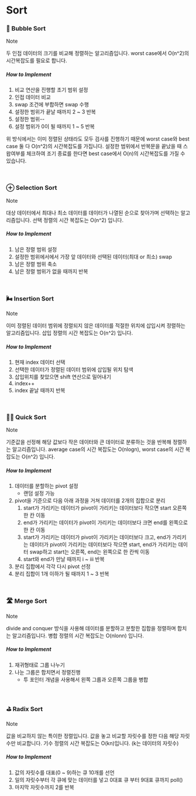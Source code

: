 # Sort

### 🫧 Bubble Sort

> [!NOTE]
> 두 인접 데이터의 크기를 비교해 정렬하는 알고리즘입니다. worst case에서 O(n^2)의 시간복잡도를 필요로 합니다.

##### How to Implement
1. 비교 연산을 진행할 초기 범위 설정
2. 인접 데이터 비교
3. swap 조건에 부합하면 swap 수행
4. 설정한 범위가 끝날 때까지 2 ~ 3 반복
5. 설정한 범위--
6. 설정 범위가 0이 될 때까지 1 ~ 5 반복

위 방식에서는 이미 정렬된 상태라도 모두 검사를 진행하기 때문에 worst case와 best case 둘 다 O(n^2)의 시간복잡도를 가집니다. 설정한 범위에서 반복문을 끝났을 때 스왑여부를 체크하여 조기 종료를 한다면 best case에서 O(n)의 시간복잡도를 가질 수 있습니다.


<br>

### ⊕ Selection Sort

> [!NOTE]
> 대상 데이터에서 최대나 최소 데이터를 데이터가 나열된 순으로 찾아가며 선택하는 알고리즘입니다. 선택 정렬의 시간 복잡도는 O(n^2) 입니다.
 
##### How to Implement
1. 남은 정렬 범위 설정
2. 설정한 범위에서에서 가장 앞 데이터와 선택된 데이터(최대 or 최소) swap
3. 남은 정렬 범위 축소
4. 남은 정렬 범위가 없을 때까지 반복

<br>

### 🌬️ Insertion Sort

> [!NOTE]
> 이미 정렬된 데이터 범위에 정렬되지 않은 데이터를 적절한 위치에 삽입시켜 정렬하는 알고리즘입니다. 삽입 정렬의 시간 복잡도는 O(n^2) 입니다.

##### How to Implement
1. 현재 index 데이터 선택
2. 선택한 데이터가 정렬된 데이터 범위에 삽입될 위치 탐색
3. 삽입위치를 찾았으면 shift 연산으로 밀어내기
4. index++
5. index 끝날 때까지 반복

<br>

### 🏃🏻 Quick Sort

> [!NOTE]
> 기준값을 선정해 해당 값보다 작은 데이터와 큰 데이터로 분류하는 것을 반복해 정렬하는 알고리즘입니다. average case의 시간 복잡도는 O(nlogn), worst case의 시간 복잡도는 O(n^2) 입니다. 

##### How to Implement
1. 데이터를 분할하는 pivot 설정
   - 랜덤 설정 가능
2. pivot을 기준으로 다음 아래 과정을 거쳐 데이터를 2개의 집합으로  분리
   1. start가 가리키는 데이터가 pivot이 가리키는 데이터보다 작으면 start 오른쪽 한 칸 이동
   2. end가 가리키는 데이터가 pivot이 가리키는 데이터보다 크면 end를 왼쪽으로 한 칸 이동
   3. start가 가리키는 데이터가 pivot이 가리키는 데이터보다 크고, end가 가리키는 데이터가 pivot이 가리키는 데이터보다 작으면 start, end가 가리키는 데이터 swap하고 start는 오른쪽, end는 왼쪽으로 한 칸씩 이동
   4. start와 end가 만날 때까지 i ~ iii 반복
3. 분리 집합에서 각각 다시 pivot 선정
4. 분리 집합이 1개 이하가 될 때까지 1 ~ 3 반복

<br>

### 🛣️ Merge Sort

> [!NOTE]
> divide and conquer 방식을 사용해 데이터를 분할하고 분할한 집합을 정렬하며 합치는 알고리즘입니다. 병합 정렬의 시간 복잡도는 O(nlonn) 입니다.

##### How to Implement
1. 재귀형태로 그룹 나누기
2. 나눈 그룹은 합치면서 정렬진행
   - 투 포인터 개념을 사용해서 왼쪽 그룹과 오른쪽 그룹을 병합

<br>

### ⛳️️ Radix Sort

> [!NOTE]
> 값을 비교하지 않는 특이한 정렬입니다. 값을 놓고 비교할 자릿수를 정한 다음 해당 자릿수만 비교합니다. 기수 정렬의 시간 복잡도는 O(kn)입니다. (k는 데이터의 자릿수)

##### How to Implement
1. 값의 자릿수를 대표(0 ~ 9)하는 큐 10개를 선언
2. 일의 자릿수부터 각 큐에 맞는 데이터를 넣고 0대표 큐 부터 9대표 큐까지 poll()
3. 마지막 자릿수까지 2를 반복

